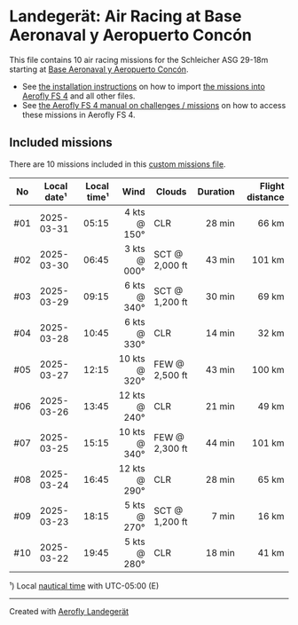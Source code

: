 # Landegerät: Air Racing at Base Aeronaval y Aeropuerto Concón

This file contains 10 air racing missions for the Schleicher ASG 29-18m starting at [Base Aeronaval y Aeropuerto Concón](https://skyvector.com/airport/SCVM).

- See [the installation instructions](https://fboes.github.io/aerofly-missions/docs/generic-installation.html) on how to import [the missions into Aerofly FS 4](missions/custom_missions_user.tmc) and all other files.
- See [the Aerofly FS 4 manual on challenges / missions](https://www.aerofly.com/tutorials/missions/) on how to access these missions in Aerofly FS 4.

## Included missions

There are 10 missions included in this [custom missions file](missions/custom_missions_user.tmc).

| No  | Local date¹ | Local time¹ |          Wind | Clouds         | Duration | Flight distance |
| :-: | ----------- | ----------: | ------------: | -------------- | -------: | --------------: |
| #01 | 2025-03-31  |       05:15 |  4 kts @ 150° | CLR            |   28 min |           66 km |
| #02 | 2025-03-30  |       06:45 |  3 kts @ 000° | SCT @ 2,000 ft |   43 min |          101 km |
| #03 | 2025-03-29  |       09:15 |  6 kts @ 340° | SCT @ 1,200 ft |   30 min |           69 km |
| #04 | 2025-03-28  |       10:45 |  6 kts @ 330° | CLR            |   14 min |           32 km |
| #05 | 2025-03-27  |       12:15 | 10 kts @ 320° | FEW @ 2,500 ft |   43 min |          100 km |
| #06 | 2025-03-26  |       13:45 | 12 kts @ 240° | CLR            |   21 min |           49 km |
| #07 | 2025-03-25  |       15:15 | 10 kts @ 340° | FEW @ 2,300 ft |   44 min |          101 km |
| #08 | 2025-03-24  |       16:45 | 12 kts @ 290° | CLR            |   28 min |           65 km |
| #09 | 2025-03-23  |       18:15 |  5 kts @ 270° | SCT @ 1,200 ft |    7 min |           16 km |
| #10 | 2025-03-22  |       19:45 |  5 kts @ 280° | CLR            |   18 min |           41 km |

¹) Local [nautical time](https://en.wikipedia.org/wiki/Nautical_time) with UTC-05:00 (E)

---

Created with [Aerofly Landegerät](https://github.com/fboes/aerofly-patterns)
